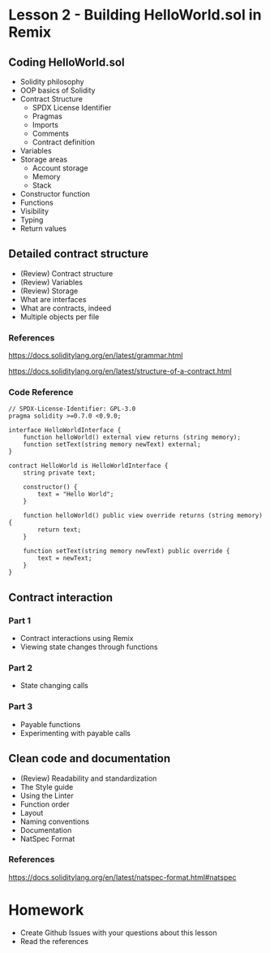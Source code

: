 # Lesson 2 - Building HelloWorld.sol in Remix
## Coding HelloWorld.sol
* Solidity philosophy
* OOP basics of Solidity
* Contract Structure
  * SPDX License Identifier
  * Pragmas
  * Imports
  * Comments
  * Contract definition
* Variables
* Storage areas
  * Account storage
  * Memory
  * Stack
* Constructor function
* Functions
* Visibility
* Typing
* Return values

## Detailed contract structure
* (Review) Contract structure
* (Review) Variables
* (Review) Storage
* What are interfaces
* What are contracts, indeed
* Multiple objects per file
### References
https://docs.soliditylang.org/en/latest/grammar.html

https://docs.soliditylang.org/en/latest/structure-of-a-contract.html

### Code Reference
<pre><code>// SPDX-License-Identifier: GPL-3.0
pragma solidity >=0.7.0 <0.9.0;

interface HelloWorldInterface {
    function helloWorld() external view returns (string memory);
    function setText(string memory newText) external;
}

contract HelloWorld is HelloWorldInterface {
    string private text;

    constructor() {
        text = "Hello World";
    }

    function helloWorld() public view override returns (string memory)  {
        return text;
    }

    function setText(string memory newText) public override {
        text = newText;
    }
}</code></pre>

## Contract interaction
### Part 1
* Contract interactions using Remix
* Viewing state changes through functions
### Part 2
* State changing calls
### Part 3
* Payable functions
* Experimenting with payable calls

## Clean code and documentation
* (Review) Readability and standardization
* The Style guide
* Using the Linter
* Function order
* Layout
* Naming conventions
* Documentation
* NatSpec Format

### References
https://docs.soliditylang.org/en/latest/natspec-format.html#natspec

# Homework
* Create Github Issues with your questions about this lesson
* Read the references